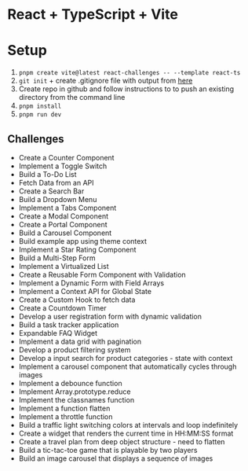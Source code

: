 # React + TypeScript + Vite

# Setup

1. `pnpm create vite@latest react-challenges -- --template react-ts`
2. `git init` + create .gitignore file with output from [here](https://www.toptal.com/developers/gitignore)
3. Create repo in github and follow instructions to to push an existing directory from the command line
4. `pnpm install`
5. `pnpm run dev`

## Challenges

- Create a Counter Component
- Implement a Toggle Switch
- Build a To-Do List
- Fetch Data from an API
- Create a Search Bar
- Build a Dropdown Menu
- Implement a Tabs Component
- Create a Modal Component
- Create a Portal Component
- Build a Carousel Component
- Build example app using theme context
- Implement a Star Rating Component
- Build a Multi-Step Form
- Implement a Virtualized List
- Create a Reusable Form Component with Validation
- Implement a Dynamic Form with Field Arrays
- Implement a Context API for Global State
- Create a Custom Hook to fetch data
- Create a Countdown Timer
- Develop a user registration form with dynamic validation
- Build a task tracker application
- Expandable FAQ Widget
- Implement a data grid with pagination
- Develop a product filtering system
- Develop a input search for product categories - state with context
- Implement a carousel component that automatically cycles through images
- Implement a debounce function
- Implement Array.prototype.reduce
- Implement the classnames function
- Implement a function flatten
- Implement a throttle function
- Build a traffic light switching colors at intervals and loop indefinitely
- Create a widget that renders the current time in HH:MM:SS format
- Create a travel plan from deep object structure - need to flatten
- Build a tic-tac-toe game that is playable by two players
- Build an image carousel that displays a sequence of images
